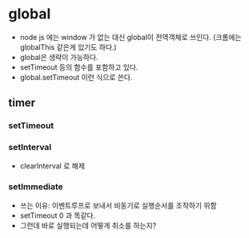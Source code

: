 # global

- node js 에는 window 가 없는 대신 global이 전역객체로 쓰인다. 
  (크롬에는 globalThis 같은게 있기도 하다.)
- global은 생략이 가능하다. 
- setTimeout 등의 함수를 포함하고 있다. 
- global.setTimeout 이런 식으로 쓴다. 



## timer



### setTimeout



### setInterval

- clearInterval 로 해제 



### setImmediate

- 쓰는 이유: 이벤트루프로 보내서 비동기로 실행순서를 조작하기 위함
- setTimeout 0 과 똑같다.
- 그런데 바로 실행되는데 어떻게 취소를 하는지?